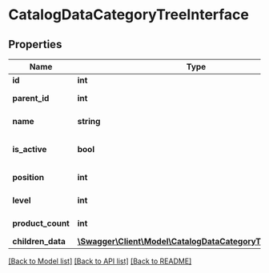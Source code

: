 # CatalogDataCategoryTreeInterface

## Properties
Name | Type | Description | Notes
------------ | ------------- | ------------- | -------------
**id** | **int** |  | [optional] 
**parent_id** | **int** | Parent category ID | 
**name** | **string** | Category name | 
**is_active** | **bool** | Whether category is active | 
**position** | **int** | Category position | 
**level** | **int** | Category level | 
**product_count** | **int** | Product count | 
**children_data** | [**\Swagger\Client\Model\CatalogDataCategoryTreeInterface[]**](CatalogDataCategoryTreeInterface.md) |  | 

[[Back to Model list]](../README.md#documentation-for-models) [[Back to API list]](../README.md#documentation-for-api-endpoints) [[Back to README]](../README.md)


